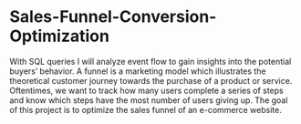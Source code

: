 # Sales-Funnel-Conversion-Optimization
With SQL queries I will analyze event flow to gain insights into the potential buyers’ behavior. A funnel is a marketing model which illustrates the theoretical customer journey towards the purchase of a product or service. Oftentimes, we want to track how many users complete a series of steps and know which steps have the most number of users giving up.  The goal of this project is to optimize the sales funnel of an e-commerce website.
